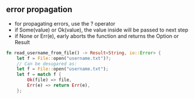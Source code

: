 ## error propagation

* for propagating errors, use the ? operator
* if Some(value) or Ok(value), the value inside will be passed to next step
* if None or Err(e), early aborts the function and returns the Option or Result

```rust
fn read_username_from_file() -> Result<String, io::Error> {
    let f = File::open("username.txt")?;
    // Can be desugared as:
    let f = File::open("username.txt"); 
    let f = match f {
        Ok(file) => file,
        Err(e) => return Err(e),
    };
```